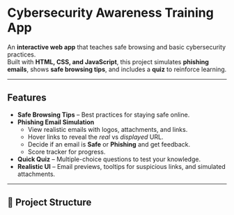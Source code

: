 #  Cybersecurity Awareness Training App

An **interactive web app** that teaches safe browsing and basic cybersecurity practices.  
Built with **HTML, CSS, and JavaScript**, this project simulates **phishing emails**, shows **safe browsing tips**, and includes a **quiz** to reinforce learning.

---

##  Features
- **Safe Browsing Tips** – Best practices for staying safe online.
- **Phishing Email Simulation**  
  - View realistic emails with logos, attachments, and links.  
  - Hover links to reveal the *real* vs *displayed* URL.  
  - Decide if an email is **Safe** or **Phishing** and get feedback.  
  - Score tracker for progress.  
- **Quick Quiz** – Multiple-choice questions to test your knowledge.  
- **Realistic UI** – Email previews, tooltips for suspicious links, and simulated attachments.  

---

## 📂 Project Structure
